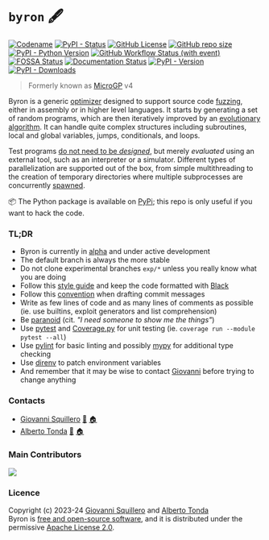`byron` 🖋
==========

[![Codename](https://img.shields.io/badge/codename-Don_Juan-pink.svg)](https://en.wikipedia.org/wiki/Don_Juan_(poem))
[![PyPI - Status](https://img.shields.io/pypi/status/byron)](https://en.wikipedia.org/wiki/Software_release_life_cycle)
[![GitHub License](https://img.shields.io/github/license/squillero/byron)](https://opensource.org/licenses/)
[![GitHub repo size](https://img.shields.io/github/repo-size/squillero/byron)](https://github.com/squillero/byron)
[![PyPI - Python Version](https://img.shields.io/pypi/pyversions/byron)](https://www.python.org/)
[![GitHub Workflow Status (with event)](https://img.shields.io/github/actions/workflow/status/squillero/byron/pytest.yml?label=pytest)](https://github.com/squillero/byron/actions)
[![FOSSA Status](https://app.fossa.com/api/projects/git%2Bgithub.com%2Fcad-polito-it%2Fbyron.svg?type=shield)](https://app.fossa.com/projects/git%2Bgithub.com%2Fcad-polito-it%2Fbyron?ref=badge_shield)
[![Documentation Status](https://readthedocs.org/projects/byron/badge/?version=pre-alpha)](https://byron.readthedocs.io/en/pre-alpha/?badge=pre-alpha)
[![PyPI - Version](https://img.shields.io/pypi/v/byron?label=pypi)](https://pypi.org/project/byron/)
[![PyPI - Downloads](https://img.shields.io/pypi/dm/byron?label=downloads)](https://pypi.org/project/byron/)

> Formerly known as [MicroGP](https://github.com/orgs/microgp/repositories?q=visibility%3Apublic+sort%3Aname-asc) v4

Byron is a generic [optimizer](https://en.wikipedia.org/wiki/Engineering_optimization) designed to support source code [fuzzing](https://en.wikipedia.org/wiki/Fuzzing), either in assembly or in higher level languages. It starts by generating a set of random programs, which are then iteratively improved by an [evolutionary algorithm](https://cad-polito-it.github.io/byron/evolution). It can handle quite complex structures including subroutines, local and global variables, jumps, conditionals, and loops.

Test programs [do not need to be *designed*](https://evolution.berkeley.edu/), but merely *evaluated* using an external tool, such as an interpreter or a simulator. Different types of parallelization are supported out of the box, from simple multithreading to the creation of temporary directories where multiple subprocesses are concurrently [spawned](https://en.wikipedia.org/wiki/Spawn_(computing)).

:package: The Python package is available on [PyPi](https://pypi.org/project/byron/); this repo is only useful if you want to hack the code. 

### TL;DR

* Byron is currently in [alpha](https://en.wikipedia.org/wiki/Software_release_life_cycle#Alpha) and under active development
* The default branch is always the more stable
* Do not clone experimental branches `exp/*` unless you really know what you are doing
* Follow this [style guide](https://github.com/squillero/style/blob/master/python.md) and keep the code formatted with [Black](https://black.readthedocs.io/en/stable/)
* Follow this [convention](https://github.com/squillero/style/blob/master/git.md) when drafting commit messages
* Write as few lines of code and as many lines of comments as possible (ie. use builtins, exploit generators and list comprehension)
* Be [paranoid](https://cad-polito-it.github.io/byron/paranoia) (cit. *"I need someone to show me the things"*)
* Use [pytest](https://docs.pytest.org/) and [Coverage.py](https://coverage.readthedocs.io/) for unit testing (ie. `coverage run --module pytest --all`)
* Use [pylint](https://mypy-lang.org/) for basic linting and possibly [mypy](https://mypy-lang.org/) for additional type checking
* Use [direnv](https://direnv.net) to patch environment variables 
* And remember that it may be wise to contact [Giovanni](https://github.com/squillero) before trying to change anything

### Contacts

* [Giovanni Squillero](https://github.com/squillero) [:email:](mailto:giovanni.squillero@polito.it) [:house:](https://staff.polito.it/giovanni.squillero/)
* [Alberto Tonda](https://github.com/albertotonda/) [:email:](mailto:alberto.tonda@inrae.fr) [:house:](https://www.researchgate.net/profile/Alberto_Tonda)

### Main Contributors

<a href="https://github.com/cad-polito-it/byron/graphs/contributors">
  <img src="https://contrib.rocks/image?repo=cad-polito-it/byron" />
</a>

### Licence

Copyright (c) 2023-24 [Giovanni Squillero](https://github.com/squillero) and [Alberto Tonda](https://github.com/albertotonda/)  
Byron is [free and open-source software](https://en.wikipedia.org/wiki/Free_and_open-source_software), and it is distributed under the permissive [Apache License 2.0](https://opensource.org/license/apache-2-0/).

